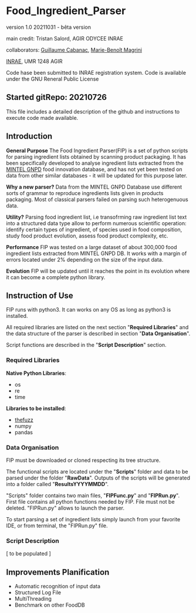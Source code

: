 # Food_Ingredient_Parser
version 1.0 20211031 - bêta version

main credit: Tristan Salord, AGIR ODYCEE INRAE 

collaborators: [Guillaume Cabanac](https://www.irit.fr/~Guillaume.Cabanac/cv.pdf), [Marie-Benoît Magrini](https://www6.toulouse.inrae.fr/agir/Les-equipes/ODYCEE/Membres/Magrini-Marie-Benoit)

[INRAE](https://www.inrae.fr/), UMR 1248 AGIR 

Code hase been submitted to INRAE registration system.
Code is available under the GNU Reneral Public License

## Started gitRepo: 20210726

This file includes a detailed description of the github and instructions to execute code made available.

## Introduction

__General Purpose__
The Food Ingredient Parser(FIP) is a set of python scripts for parsing ingredient lists obtained by scanning product packaging. It has been specifically developed to analyse ingredient lists extracted from the [MINTEL GNPD](https://www.mintel.com/) food innovation database, and has not yet been tested on data from other similar databases - it will be updated for this purpose later. 

__Why a new parser?__
Data from the MINTEL GNPD Database use different sorts of grammar to reproduce ingredients lists given in products packaging. Most of classical parsers failed on parsing such heterogenuous data. 

__Utility?__
Parsing food ingredient list, i.e transofrming raw ingredient list text into a structured data type allow to perform numerous scientific operation: identify certain types of ingredient, of species used in food composition, study food product evolution, assess food product complexity, etc.

__Performance__
FIP was tested on a large dataset of about 300,000 food ingredient lists extracted from MINTEL GNPD DB. It works with a margin of errors located under 2% depending on the size of the input data. 

__Evolution__
FIP will be updated until it reaches the point in its evolution where it can become a complete python library. 

## Instruction of Use

FIP runs with python3. It can works on any OS as long as python3 is installed. 

All required libraries are listed on the next section "__Required Libraries__" and the data structure of the parser is described in section "__Data Organisation__".

Script functions are described in the "__Script Description__" section. 


### Required Libraries

__Native Python Libraries__:

- os
- re
- time

__Libraries to be installed__:

- [thefuzz](https://github.com/seatgeek/thefuzz)
- numpy
- pandas

### Data Organisation

FIP must be downloaded or cloned respecting its tree structure.

The functional scripts are located under the "__Scripts__" folder and data to be parsed under the folder "__RawData__". Outputs of the scripts will be generated into a folder called "__ResultsYYYYMMDD__".

"Scripts" folder contains two main files, "__FIPFunc.py__" and "__FIPRun.py__". First file contains all python functions needed by FIP. File must not be deleted. "FIPRun.py" allows to launch the parser.

To start parsing a set of ingredient lists simply launch from your favorite IDE, or from terminal, the "FIPRun.py" file. 


### Script Description

[ to be populated ]

## Improvements Planification

+ Automatic recognition of input data
+ Structured Log File
+ MultiThreading
+ Benchmark on other FoodDB
